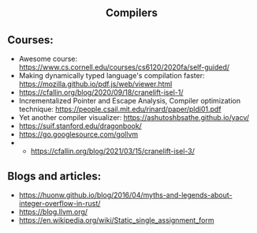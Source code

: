 <h2 align="center">Compilers</h2>

## Courses:

- Awesome course: https://www.cs.cornell.edu/courses/cs6120/2020fa/self-guided/
- Making dynamically typed language's compilation faster: https://mozilla.github.io/pdf.js/web/viewer.html
- https://cfallin.org/blog/2020/09/18/cranelift-isel-1/
- Incrementalized Pointer and Escape Analysis, Compiler optimization technique: https://people.csail.mit.edu/rinard/paper/pldi01.pdf
- Yet another compiler visualizer: https://ashutoshbsathe.github.io/yacv/
- https://suif.stanford.edu/dragonbook/
- https://go.googlesource.com/gollvm
- - https://cfallin.org/blog/2021/03/15/cranelift-isel-3/

## Blogs and articles:

- https://huonw.github.io/blog/2016/04/myths-and-legends-about-integer-overflow-in-rust/
- https://blog.llvm.org/
- https://en.wikipedia.org/wiki/Static_single_assignment_form

